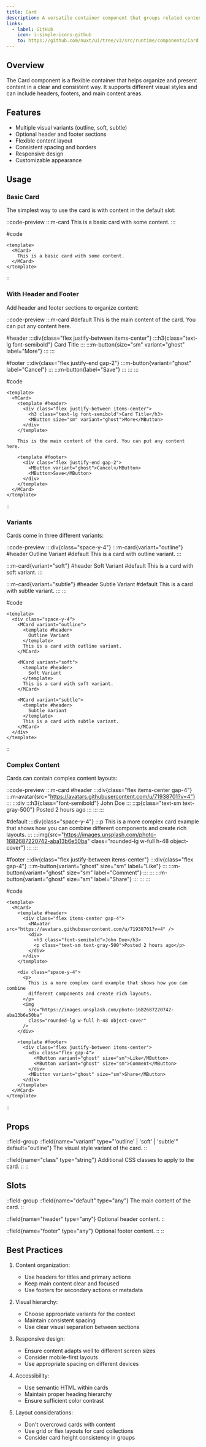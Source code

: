 ```yaml
---
title: Card
description: A versatile container component that groups related content and actions with support for header, body, and footer sections.
links:
  - label: GitHub
    icon: i-simple-icons-github
    to: https://github.com/nuxt/ui/tree/v3/src/runtime/components/Card.vue
---
```


## Overview

The Card component is a flexible container that helps organize and present content in a clear and consistent way. It supports different visual styles and can include headers, footers, and main content areas.

## Features

- Multiple visual variants (outline, soft, subtle)
- Optional header and footer sections
- Flexible content layout
- Consistent spacing and borders
- Responsive design
- Customizable appearance

## Usage

### Basic Card

The simplest way to use the card is with content in the default slot:

::code-preview
:::m-card
  This is a basic card with some content.
:::

#code
```vue
<template>
  <MCard>
    This is a basic card with some content.
  </MCard>
</template>
```
::

### With Header and Footer

Add header and footer sections to organize content:

::code-preview
  :::m-card
  #default
  This is the main content of the card. You can put any content here.

  #header
  :::div{class="flex justify-between items-center"}
    :::h3{class="text-lg font-semibold"}
      Card Title
    :::
    :::m-button{size="sm" variant="ghost" label="More"}
    :::
  :::

  #footer
  :::div{class="flex justify-end gap-2"}
    :::m-button{variant="ghost" label="Cancel"}
    :::
    :::m-button{label="Save"}
    :::
  :::
  :::

#code
```vue
<template>
  <MCard>
    <template #header>
      <div class="flex justify-between items-center">
        <h3 class="text-lg font-semibold">Card Title</h3>
        <MButton size="sm" variant="ghost">More</MButton>
      </div>
    </template>

    This is the main content of the card. You can put any content here.

    <template #footer>
      <div class="flex justify-end gap-2">
        <MButton variant="ghost">Cancel</MButton>
        <MButton>Save</MButton>
      </div>
    </template>
  </MCard>
</template>
```
::

### Variants

Cards come in three different variants:

::code-preview
:::div{class="space-y-4"}
  :::m-card{variant="outline"}
  #header
  Outline Variant
  #default
  This is a card with outline variant.
  :::

  :::m-card{variant="soft"}
  #header
  Soft Variant
  #default
  This is a card with soft variant.
  :::

  :::m-card{variant="subtle"}
  #header
  Subtle Variant
  #default
  This is a card with subtle variant.
  :::
:::

#code
```vue
<template>
  <div class="space-y-4">
    <MCard variant="outline">
      <template #header>
        Outline Variant
      </template>
      This is a card with outline variant.
    </MCard>

    <MCard variant="soft">
      <template #header>
        Soft Variant
      </template>
      This is a card with soft variant.
    </MCard>

    <MCard variant="subtle">
      <template #header>
        Subtle Variant
      </template>
      This is a card with subtle variant.
    </MCard>
  </div>
</template>
```
::

### Complex Content

Cards can contain complex content layouts:

::code-preview
  :::m-card
  #header
  :::div{class="flex items-center gap-4"}
    :::m-avatar{src="https://avatars.githubusercontent.com/u/71938701?v=4"}
    :::
    :::div
      :::h3{class="font-semibold"}
        John Doe
      :::
      :::p{class="text-sm text-gray-500"}
        Posted 2 hours ago
      :::
    :::
  :::

  #default
  :::div{class="space-y-4"}
    :::p
      This is a more complex card example that shows how you can combine different components and create rich layouts.
    :::
    :::img{src="https://images.unsplash.com/photo-1682687220742-aba13b6e50ba" class="rounded-lg w-full h-48 object-cover"}
    :::
  :::

  #footer
  :::div{class="flex justify-between items-center"}
    :::div{class="flex gap-4"}
      :::m-button{variant="ghost" size="sm" label="Like"}
      :::
      :::m-button{variant="ghost" size="sm" label="Comment"}
      :::
    :::
    :::m-button{variant="ghost" size="sm" label="Share"}
    :::
  :::
  :::

#code
```vue
<template>
  <MCard>
    <template #header>
      <div class="flex items-center gap-4">
        <MAvatar src="https://avatars.githubusercontent.com/u/71938701?v=4" />
        <div>
          <h3 class="font-semibold">John Doe</h3>
          <p class="text-sm text-gray-500">Posted 2 hours ago</p>
        </div>
      </div>
    </template>

    <div class="space-y-4">
      <p>
        This is a more complex card example that shows how you can combine
        different components and create rich layouts.
      </p>
      <img
        src="https://images.unsplash.com/photo-1682687220742-aba13b6e50ba"
        class="rounded-lg w-full h-48 object-cover"
      />
    </div>

    <template #footer>
      <div class="flex justify-between items-center">
        <div class="flex gap-4">
          <MButton variant="ghost" size="sm">Like</MButton>
          <MButton variant="ghost" size="sm">Comment</MButton>
        </div>
        <MButton variant="ghost" size="sm">Share</MButton>
      </div>
    </template>
  </MCard>
</template>
```
::

## Props

::field-group
  ::field{name="variant" type="'outline' | 'soft' | 'subtle'" default="outline"}
  The visual style variant of the card.
  ::

  ::field{name="class" type="string"}
  Additional CSS classes to apply to the card.
  ::
::

## Slots

::field-group
  ::field{name="default" type="any"}
  The main content of the card.
  ::

  ::field{name="header" type="any"}
  Optional header content.
  ::

  ::field{name="footer" type="any"}
  Optional footer content.
  ::
::

## Best Practices

1. Content organization:
   - Use headers for titles and primary actions
   - Keep main content clear and focused
   - Use footers for secondary actions or metadata

2. Visual hierarchy:
   - Choose appropriate variants for the context
   - Maintain consistent spacing
   - Use clear visual separation between sections

3. Responsive design:
   - Ensure content adapts well to different screen sizes
   - Consider mobile-first layouts
   - Use appropriate spacing on different devices

4. Accessibility:
   - Use semantic HTML within cards
   - Maintain proper heading hierarchy
   - Ensure sufficient color contrast

5. Layout considerations:
   - Don't overcrowd cards with content
   - Use grid or flex layouts for card collections
   - Consider card height consistency in groups 